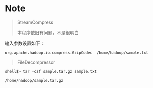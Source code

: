 # Note

> StreamCompress
>
> 本程序依旧有问题，不是很明白

输入参数设置如下：

```html
org.apache.hadoop.io.compress.GzipCodec  /home/hadoop/sample.txt
```

> FileDecompressor

```html
shell$> tar -czf sample.tar.gz sample.txt

/home/hadoop/sample.tar.gz

```
